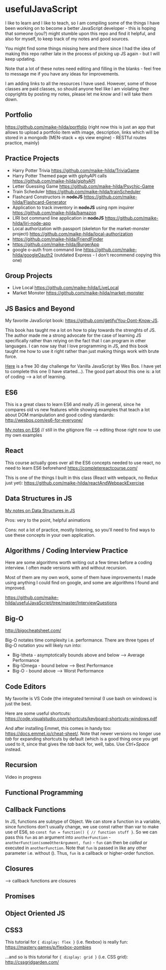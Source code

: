 # usefulJavaScript
I like to learn and I like to teach, so I am compiling some of the things I have been working on to become a better JavaScript developer - this is hoping that someone (you?) might stumble upon this repo and find it helpful, and also for myself, to keep track of my notes and good sources. 

You might find some things missing here and there since I had the idea of making this repo rather late in the process of picking up JS again - but I will keep updating. 

Note that a lot of these notes need editing and filling in the blanks - feel free to message me if you have any ideas for improvements.

I am adding links to all the resources I have used. However, some of those classes are paid classes, so should anyone feel like I am violating their copyrights by posting my notes, please let me know and I will take them down.

## Portfolio
https://github.com/maike-hilda/portfolio (right now this is just an app that allows to upload a portfolio item with image, description, links which will be stored in a mongodb (MEN-stack + ejs view engine) - RESTful routes practice, mainly)

## Practice Projects
* Harry Potter Trivia https://github.com/maike-hilda/TriviaGame
* Harry Potter Themed page with giphyAPI calls https://github.com/maike-hilda/giphyAPI
* Letter Guessing Game https://github.com/maike-hilda/Psychic-Game
* Train Scheduler https://github.com/maike-hilda/trainScheduler
* Flashcard Constructors in **nodeJS** https://github.com/maike-hilda/Flashcard-Generator
* Application to track inventory in **nodeJS** using npm inquirer https://github.com/maike-hilda/bamazon
* LIRI bot command line application in **nodeJS** https://github.com/maike-hilda/liri-node-app
* Local authorization with passport (skeleton for the market-monster project) https://github.com/maike-hilda/local-authorization
* https://github.com/maike-hilda/FriendFinder
* https://github.com/maike-hilda/BurgerApp
* google o-auth from command line https://github.com/maike-hilda/googleOauth2 (outdated Express - I don't recommend copying this one)

## Group Projects
* Live Local https://github.com/maike-hilda/LiveLocal
* Market Monster https://github.com/maike-hilda/market-monster


## JS Basics and Beyond
My favorite JavaScript book: https://github.com/getify/You-Dont-Know-JS.

This book has taught me a lot on how to play towards the strenghts of JS. The author made me a strong advocate for the case of learning JS specifically rather than relying on the fact that I can program in other languages. I can now say that I love programming in JS, and this book taught me how to use it right rather than just making things work with brute force. 

[Here](https://javascript30.com/) is a free 30 day challenge for Vanilla JavaScript by Wes Bos. I have yet to complete this one (I have started...). The good part about this one is: a lot of coding --> a lot of learning.

## ES6
This is a great class to learn ES6 and really JS in general, since he compares old vs new features while showing examples that teach a lot about DOM manipulation and good coding standards: http://wesbos.com/es6-for-everyone/

[My notes on ES6](https://github.com/maike-hilda/usefulJavaScript/blob/master/ES6/ES6_notes.md) // still in the gitignore file --> editing those right now to use my own examples

## React
This course actually goes over all the ES6 concepts needed to use react, no need to learn ES6 beforehand
https://completereactcourse.com/

This is one of the things I built in this class (React with webpack, no Redux just yet): https://github.com/maike-hilda/reactAndWebpackExercise

## Data Structures in JS
[My notes on Data Structures in JS](https://github.com/maike-hilda/usefulJavaScript/blob/master/dataStructures.md)

Pros: very to the point, helpful animations

Cons: not a lot of practice, mostly listening, so you'll need to find ways to use these concepts in your own application. 

## Algorithms / Coding Interview Practice
Here are some algorithms worth writing out a few times before a coding interview. I often made versions with and without recursion.

Most of them are my own work, some of them have improvements I made using anything I could find on google, and some are algorithms I found and improved.

https://github.com/maike-hilda/usefulJavaScript/tree/master/InterviewQuestions

## Big-O 
http://bigocheatsheet.com/

Big-O notates time complexity i.e. performance. There are three types of Big-O notation you will likely run into:

* Big-\theta - asymptotically bounds above and below --> Average Performance
* Big-\Omega - bound below --> Best Performance
* Big-O - bound above --> Worst Performance

## Code Editors
My favorite is VS Code (the integrated terminal (I use bash on windows) is just the best. 

Here are some useful shortcuts: https://code.visualstudio.com/shortcuts/keyboard-shortcuts-windows.pdf

And after installing Emmet, this comes in handy too: https://docs.emmet.io/cheat-sheet/.
Note that newer versions no longer use *tab* for expanding shortcuts by default (which is a good thing once you get used to it, since that gives the *tab* back for, well, tabs. Use *Ctrl+Space* instead.

## Recursion
Video in progress

## Functional Programming

## Callback Functions
In JS, functions are subtype of Object. We can store a function in a variable, since functions don't usually change, we use const rather than var to make use of ES6, so `const fun = function() { // function stuff }`. So we can pass this `fun` as an argument into `anotherFunction` - `anotherFunction(someOtherArgument, fun)` - `fun` can then be *called* or executed in `anotherFunction`. Note that `fun` is passed in like any other parameter i.e. without (). Thus, `fun` is a callback or higher-order function. 

## Closures
--> callback functions are closures

## Promises

## Object Oriented JS

## CSS3
This tutorial for ```{ display: flex }``` (i.e. flexbox) is really fun: https://mastery.games/p/flexbox-zombies

...and so is this tutorial for ```{ display: grid }``` (i.e. CSS grid): http://cssgridgarden.com/
